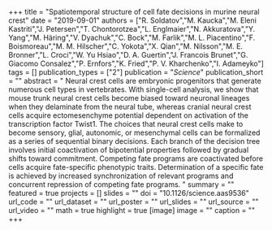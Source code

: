 +++
title = "Spatiotemporal structure of cell fate decisions in murine neural crest"
date = "2019-09-01"
authors = ["R. Soldatov","M. Kaucka","M. Eleni Kastriti","J. Petersen","T. Chontorotzea","L. Englmaier","N. Akkuratova","Y. Yang","M. Häring","V. Dyachuk","C. Bock","M. Farlik","M. L. Piacentino","F. Boismoreau","M. M. Hilscher","C. Yokota","X. Qian","M. Nilsson","M. E. Bronner","L. Croci","W. Yu Hsiao","D. A. Guertin","J. Francois Brunet","G. Giacomo Consalez","P. Ernfors","K. Fried","P. V. Kharchenko","I. Adameyko"]
tags = []
publication_types = ["2"]
publication = "_Science_"
publication_short = ""
abstract = " Neural crest cells are embryonic progenitors that generate numerous cell types in vertebrates. With single-cell analysis, we show that mouse trunk neural crest cells become biased toward neuronal lineages when they delaminate from the neural tube, whereas cranial neural crest cells acquire ectomesenchyme potential dependent on activation of the transcription factor Twist1. The choices that neural crest cells make to become sensory, glial, autonomic, or mesenchymal cells can be formalized as a series of sequential binary decisions. Each branch of the decision tree involves initial coactivation of bipotential properties followed by gradual shifts toward commitment. Competing fate programs are coactivated before cells acquire fate-specific phenotypic traits. Determination of a specific fate is achieved by increased synchronization of relevant programs and concurrent repression of competing fate programs. "
summary = ""
featured = true
projects = []
slides = ""
doi = "10.1126/science.aas9536"
url_code = ""
url_dataset = ""
url_poster = ""
url_slides = ""
url_source = ""
url_video = ""
math = true
highlight = true
[image]
image = ""
caption = ""
+++


